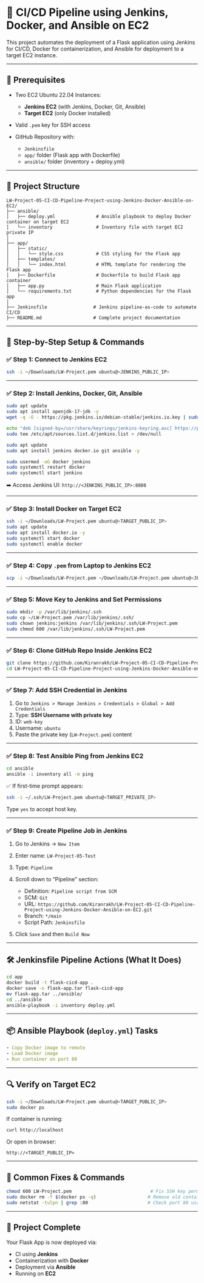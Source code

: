 # 🚀 CI/CD Pipeline using Jenkins, Docker, and Ansible on EC2

This project automates the deployment of a Flask application using Jenkins for CI/CD, Docker for containerization, and Ansible for deployment to a target EC2 instance.

---

## 🔧 Prerequisites

* Two EC2 Ubuntu 22.04 Instances:

  * **Jenkins EC2** (with Jenkins, Docker, Git, Ansible)
  * **Target EC2** (only Docker installed)
* Valid `.pem` key for SSH access
* GitHub Repository with:

  * `Jenkinsfile`
  * `app/` folder (Flask app with Dockerfile)
  * `ansible/` folder (inventory + deploy.yml)

---

## 📁 Project Structure

```
LW-Project-05-CI-CD-Pipeline-Project-using-Jenkins-Docker-Ansible-on-EC2/
├── ansible/
│   ├── deploy.yml               # Ansible playbook to deploy Docker container on target EC2
│   └── inventory                # Inventory file with target EC2 private IP
│
├── app/
│   ├── static/
│   │   └── style.css            # CSS styling for the Flask app
│   ├── templates/
│   │   └── index.html           # HTML template for rendering the Flask app
│   ├── Dockerfile               # Dockerfile to build Flask app container
│   ├── app.py                   # Main Flask application
│   └── requirements.txt         # Python dependencies for the Flask app
│
├── Jenkinsfile                 # Jenkins pipeline-as-code to automate CI/CD
├── README.md                   # Complete project documentation

```

---

## 🧩 Step-by-Step Setup & Commands

### ✅ Step 1: Connect to Jenkins EC2

```bash
ssh -i ~/Downloads/LW-Project.pem ubuntu@<JENKINS_PUBLIC_IP>
```

---

### ✅ Step 2: Install Jenkins, Docker, Git, Ansible

```bash
sudo apt update
sudo apt install openjdk-17-jdk -y
wget -q -O - https://pkg.jenkins.io/debian-stable/jenkins.io.key | sudo tee /usr/share/keyrings/jenkins-keyring.asc

echo "deb [signed-by=/usr/share/keyrings/jenkins-keyring.asc] https://pkg.jenkins.io/debian-stable binary/" | \
sudo tee /etc/apt/sources.list.d/jenkins.list > /dev/null

sudo apt update
sudo apt install jenkins docker.io git ansible -y

sudo usermod -aG docker jenkins
sudo systemctl restart docker
sudo systemctl start jenkins
```

➡️ Access Jenkins UI: `http://<JENKINS_PUBLIC_IP>:8080`

---

### ✅ Step 3: Install Docker on Target EC2

```bash
ssh -i ~/Downloads/LW-Project.pem ubuntu@<TARGET_PUBLIC_IP>
sudo apt update
sudo apt install docker.io -y
sudo systemctl start docker
sudo systemctl enable docker
```

---

### ✅ Step 4: Copy `.pem` from Laptop to Jenkins EC2

```bash
scp -i ~/Downloads/LW-Project.pem ~/Downloads/LW-Project.pem ubuntu@<JENKINS_PUBLIC_IP>:~
```

---

### ✅ Step 5: Move Key to Jenkins and Set Permissions

```bash
sudo mkdir -p /var/lib/jenkins/.ssh
sudo cp ~/LW-Project.pem /var/lib/jenkins/.ssh/
sudo chown jenkins:jenkins /var/lib/jenkins/.ssh/LW-Project.pem
sudo chmod 600 /var/lib/jenkins/.ssh/LW-Project.pem
```

---

### ✅ Step 6: Clone GitHub Repo Inside Jenkins EC2

```bash
git clone https://github.com/Kiranrakh/LW-Project-05-CI-CD-Pipeline-Project-using-Jenkins-Docker-Ansible-on-EC2.git
cd LW-Project-05-CI-CD-Pipeline-Project-using-Jenkins-Docker-Ansible-on-EC2
```

---

### ✅ Step 7: Add SSH Credential in Jenkins

1. Go to `Jenkins > Manage Jenkins > Credentials > Global > Add Credentials`
2. Type: **SSH Username with private key**
3. ID: `web-key`
4. Username: `ubuntu`
5. Paste the private key (`LW-Project.pem`) content

---

### ✅ Step 8: Test Ansible Ping from Jenkins EC2

```bash
cd ansible
ansible -i inventory all -m ping
```

✅ If first-time prompt appears:

```bash
ssh -i ~/.ssh/LW-Project.pem ubuntu@<TARGET_PRIVATE_IP>
```

Type `yes` to accept host key.

---

### ✅ Step 9: Create Pipeline Job in Jenkins

1. Go to Jenkins → `New Item`
2. Enter name: `LW-Project-05-Test`
3. Type: `Pipeline`
4. Scroll down to “Pipeline” section:

   * Definition: `Pipeline script from SCM`
   * SCM: `Git`
   * URL: `https://github.com/Kiranrakh/LW-Project-05-CI-CD-Pipeline-Project-using-Jenkins-Docker-Ansible-on-EC2.git`
   * Branch: `*/main`
   * Script Path: `Jenkinsfile`
5. Click `Save` and then `Build Now`

---

## 🛠️ Jenkinsfile Pipeline Actions (What It Does)

```bash
cd app
docker build -t flask-cicd-app .
docker save -o flask-app.tar flask-cicd-app
mv flask-app.tar ../ansible/
cd ../ansible
ansible-playbook -i inventory deploy.yml
```

---

## 📦 Ansible Playbook (`deploy.yml`) Tasks

```yaml
- Copy Docker image to remote
- Load Docker image
- Run container on port 80
```

---

## 🔍 Verify on Target EC2

```bash
ssh -i ~/Downloads/LW-Project.pem ubuntu@<TARGET_PUBLIC_IP>
sudo docker ps
```

If container is running:

```bash
curl http://localhost
```

Or open in browser:

```
http://<TARGET_PUBLIC_IP>
```

---

## 🧹 Common Fixes & Commands

```bash
chmod 600 LW-Project.pem                             # Fix SSH key permission
sudo docker rm -f $(docker ps -q)                   # Remove old container
sudo netstat -tulpn | grep :80                      # Check port 80 usage
```

---

## 🎉 Project Complete

Your Flask App is now deployed via:

* CI using **Jenkins**
* Containerization with **Docker**
* Deployment via **Ansible**
* Running on **EC2**

